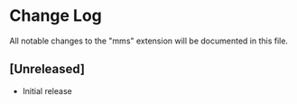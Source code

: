 # Change Log
All notable changes to the "mms" extension will be documented in this file.

## [Unreleased]
- Initial release